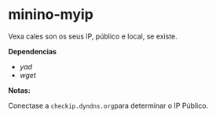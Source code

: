 # minino-myip
Vexa cales son os seus IP, público e local, se existe.

__Dependencias__
* _yad_
* _wget_

__Notas:__

Conectase a `checkip.dyndns.org`para determinar o IP Público.
